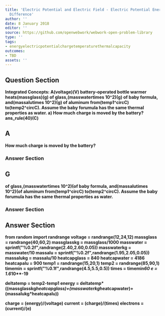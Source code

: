 ```yaml
---
title: 'Electric Potential and Electric Field - Electric Potential Energy: Potential
  Difference'
author: ''
date: 8 January 2018
editor: ''
source: https://github.com/openwebwork/webwork-open-problem-library
type: ''
tags:
- energyelectricpotentialchargetemperaturethermalcapacity
outcomes:
- TBD
assets: ''
---
```


## Question Section 

<b>
<b>Integrated Concepts:<b> A(voltage)(V) battery-operated bottle warmer heats(massglass)(g) of glass,(masswatertimes 10^2)(g) of baby formula, and(massalutimes 10^2)(g) of aluminum from(temp1^circC) to(temp2^circC). Assume the baby forumula has the same thermal properties as water.
a) How much charge is moved by the battery?
ans_rule(40)(C)

## A
How much charge is moved by the battery?
### Answer Section
## G
of glass,(masswatertimes 10^2)(of baby formula, and(massalutimes 10^2)(of aluminum from(temp1^circC) to(temp2^circC). Assume the baby forumula has the same thermal properties as water.
### Answer Section


## Answer Section

from random import randrange
voltage = randrange(12,24,12)
massglass = randrange(40,60,2)
massglasskg = massglass/1000
masswater = sprintf("%0.2f",randrange(2.40,2.60,0.05))
masswaterkg = masswater/10
massalu = sprintf("%0.2f",randrange(1.95,2.05,0.05))
massalukg = massalu/10
heatcapglass = 840
heatcapwater = 4186
heatcapalu = 900
temp1 = randrange(15,20,1)
temp2 = randrange(85,90,1)
timemin = sprintf("%0.1f",randrange(4.5,5.5,0.5))
times = timemin*60
e = 1.6*10**-19

deltatemp = temp2-temp1
energy = deltatemp*((massglasskg*heatcapglass)+(masswaterkg*heatcapwater)+
                                          (massalukg*heatcapalu))

charge = (energy)/(voltage)
current = (charge)/(times)
electrons = (current)/(e)